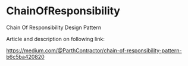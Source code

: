 # ChainOfResponsibility
Chain Of Responsibility Design Pattern

Article and description on following link:

https://medium.com/@ParthContractor/chain-of-responsibility-pattern-b6c5ba420820
